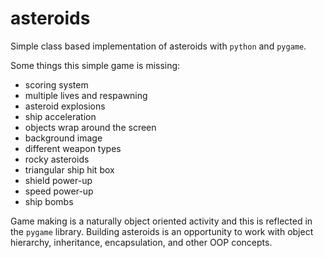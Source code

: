 # asteroids

Simple class based implementation of asteroids with `python` and `pygame`.

Some things this simple game is missing:

- scoring system
- multiple lives and respawning
- asteroid explosions
- ship acceleration
- objects wrap around the screen
- background image
- different weapon types
- rocky asteroids
- triangular ship hit box
- shield power-up
- speed power-up
- ship bombs

Game making is a naturally object oriented activity and this is reflected in the `pygame` library. Building asteroids is an opportunity to work with object hierarchy, inheritance, encapsulation, and other OOP concepts.
